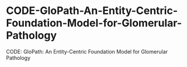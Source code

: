 # CODE-GloPath-An-Entity-Centric-Foundation-Model-for-Glomerular-Pathology
CODE: GloPath: An Entity-Centric Foundation Model for Glomerular Pathology
